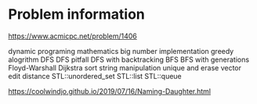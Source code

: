 # Problem information

<https://www.acmicpc.net/problem/1406>

dynamic programing
mathematics
big number
implementation
greedy alogrithm
DFS
DFS pitfall
DFS with backtracking
BFS
BFS with generations
Floyd-Warshall
Dijkstra
sort
string manipulation
unique and erase vector
edit distance
STL::unordered_set
STL::list
STL::queue

<https://coolwindjo.github.io/2019/07/16/Naming-Daughter.html>
